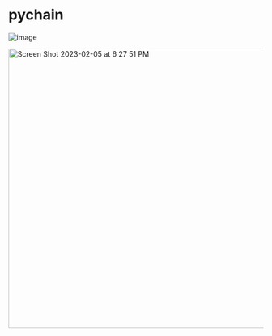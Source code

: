 # pychain

![image](https://user-images.githubusercontent.com/111557486/216852677-a137839c-d809-454c-9a57-5da5b7122668.png)

<img width="552" alt="Screen Shot 2023-02-05 at 6 27 51 PM" src="https://user-images.githubusercontent.com/111557486/216853094-c2ef35b4-6fc1-4e39-84c8-8cc944a51a69.png">

